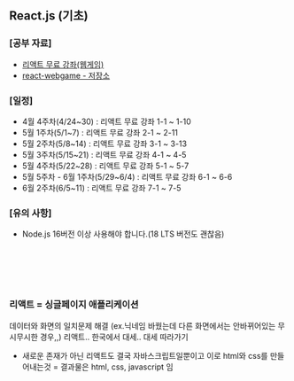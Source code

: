 ## React.js (기초)

### [공부 자료]
- [리액트 무료 강좌(웹게임)](https://www.youtube.com/watch?v=aYwSrzeyUOk&list=PLcqDmjxt30RtqbStQqk-eYMK8N-1SYIFn)
- [react-webgame - 저장소](https://github.com/ZeroCho/react-webgame/tree/react18)

### [일정]
- 4월 4주차(4/24~30) : 리액트 무료 강좌 1-1 ~ 1-10
- 5월 1주차(5/1~7) : 리액트 무료 강좌 2-1 ~ 2-11
- 5월 2주차(5/8~14) : 리액트 무료 강좌 3-1 ~ 3-13
- 5월 3주차(5/15~21) : 리액트 무료 강좌 4-1 ~ 4-5
- 5월 4주차(5/22~28) : 리액트 무료 강좌 5-1 ~ 5-7
- 5월 5주차 - 6월 1주차(5/29~6/4) : 리액트 무료 강좌 6-1 ~ 6-6
- 6월 2주차(6/5~11) : 리액트 무료 강좌 7-1 ~ 7-5

### [유의 사항]
- Node.js 16버전 이상 사용해야 합니다.(18 LTS 버전도 괜찮음)



<br><br><br><br>
### 리액트 = 싱글페이지 애플리케이션
데이터와 화면의 일치문제 해결 (ex.닉네임 바꿨는데 다른 화면에서는 안바뀌어있는 무시무시한 경우,,)
리액트.. 한국에서 대세.. 대세 따라가기

* 새로운 존재가 아닌 리액트도 결국 자바스크립트일뿐이고 이로 html와 css를 만들어내는것
 = 결과물은 html, css, javascript 임
 


